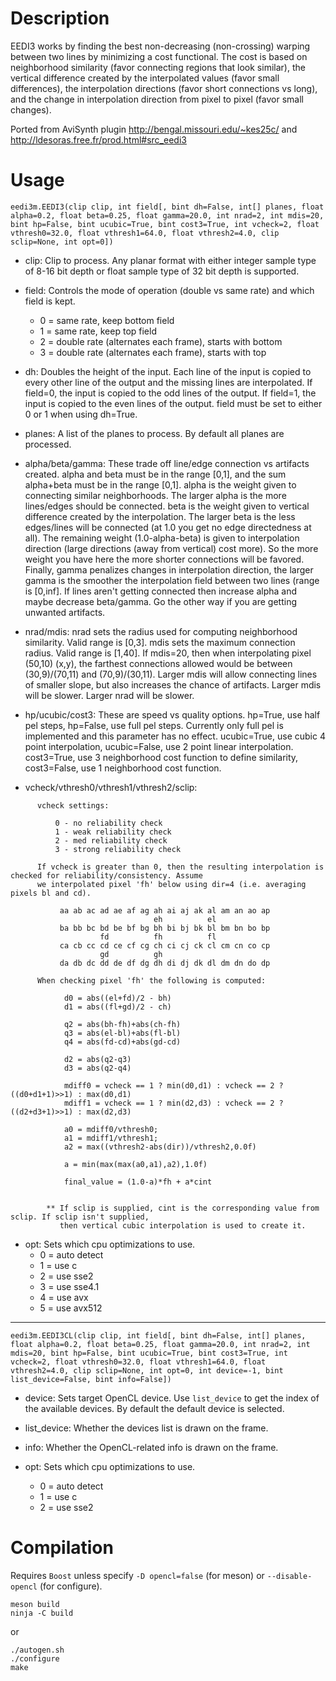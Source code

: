 Description
===========

EEDI3 works by finding the best non-decreasing (non-crossing) warping between two lines by minimizing a cost functional. The cost is based on neighborhood similarity (favor connecting regions that look similar), the vertical difference created by the interpolated values (favor small differences), the interpolation directions (favor short connections vs long), and the change in interpolation direction from pixel to pixel (favor small changes).

Ported from AviSynth plugin http://bengal.missouri.edu/~kes25c/ and http://ldesoras.free.fr/prod.html#src_eedi3


Usage
=====

    eedi3m.EEDI3(clip clip, int field[, bint dh=False, int[] planes, float alpha=0.2, float beta=0.25, float gamma=20.0, int nrad=2, int mdis=20, bint hp=False, bint ucubic=True, bint cost3=True, int vcheck=2, float vthresh0=32.0, float vthresh1=64.0, float vthresh2=4.0, clip sclip=None, int opt=0])

* clip: Clip to process. Any planar format with either integer sample type of 8-16 bit depth or float sample type of 32 bit depth is supported.

* field: Controls the mode of operation (double vs same rate) and which field is kept.
  * 0 = same rate, keep bottom field
  * 1 = same rate, keep top field
  * 2 = double rate (alternates each frame), starts with bottom
  * 3 = double rate (alternates each frame), starts with top

* dh: Doubles the height of the input. Each line of the input is copied to every other line of the output and the missing lines are interpolated. If field=0, the input is copied to the odd lines of the output. If field=1, the input is copied to the even lines of the output. field must be set to either 0 or 1 when using dh=True.

* planes: A list of the planes to process. By default all planes are processed.

* alpha/beta/gamma: These trade off line/edge connection vs artifacts created. alpha and beta must be in the range [0,1], and the sum alpha+beta must be in the range [0,1]. alpha is the weight given to connecting similar neighborhoods. The larger alpha is the more lines/edges should be connected. beta is the weight given to vertical difference created by the interpolation. The larger beta is the less edges/lines will be connected (at 1.0 you get no edge directedness at all). The remaining weight (1.0-alpha-beta) is given to interpolation direction (large directions (away from vertical) cost more). So the more weight you have here the more shorter connections will be favored. Finally, gamma penalizes changes in interpolation direction, the larger gamma is the smoother the interpolation field between two lines (range is [0,inf]. If lines aren't getting connected then increase alpha and maybe decrease beta/gamma. Go the other way if you are getting unwanted artifacts.

* nrad/mdis: nrad sets the radius used for computing neighborhood similarity. Valid range is [0,3]. mdis sets the maximum connection radius. Valid range is [1,40]. If mdis=20, then when interpolating pixel (50,10) (x,y), the farthest connections allowed would be between (30,9)/(70,11) and (70,9)/(30,11). Larger mdis will allow connecting lines of smaller slope, but also increases the chance of artifacts. Larger mdis will be slower. Larger nrad will be slower.

* hp/ucubic/cost3: These are speed vs quality options. hp=True, use half pel steps, hp=False, use full pel steps. Currently only full pel is implemented and this parameter has no effect. ucubic=True, use cubic 4 point interpolation, ucubic=False, use 2 point linear interpolation. cost3=True, use 3 neighborhood cost function to define similarity, cost3=False, use 1 neighborhood cost function.

* vcheck/vthresh0/vthresh1/vthresh2/sclip:
```
      vcheck settings:

          0 - no reliability check
          1 - weak reliability check
          2 - med reliability check
          3 - strong reliability check

      If vcheck is greater than 0, then the resulting interpolation is checked for reliability/consistency. Assume
      we interpolated pixel 'fh' below using dir=4 (i.e. averaging pixels bl and cd).

           aa ab ac ad ae af ag ah ai aj ak al am an ao ap
                                eh          el
           ba bb bc bd be bf bg bh bi bj bk bl bm bn bo bp
                    fd          fh          fl
           ca cb cc cd ce cf cg ch ci cj ck cl cm cn co cp
                    gd          gh
           da db dc dd de df dg dh di dj dk dl dm dn do dp

      When checking pixel 'fh' the following is computed:

            d0 = abs((el+fd)/2 - bh)
            d1 = abs((fl+gd)/2 - ch)

            q2 = abs(bh-fh)+abs(ch-fh)
            q3 = abs(el-bl)+abs(fl-bl)
            q4 = abs(fd-cd)+abs(gd-cd)

            d2 = abs(q2-q3)
            d3 = abs(q2-q4)

            mdiff0 = vcheck == 1 ? min(d0,d1) : vcheck == 2 ? ((d0+d1+1)>>1) : max(d0,d1)
            mdiff1 = vcheck == 1 ? min(d2,d3) : vcheck == 2 ? ((d2+d3+1)>>1) : max(d2,d3)

            a0 = mdiff0/vthresh0;
            a1 = mdiff1/vthresh1;
            a2 = max((vthresh2-abs(dir))/vthresh2,0.0f)

            a = min(max(max(a0,a1),a2),1.0f)

            final_value = (1.0-a)*fh + a*cint


        ** If sclip is supplied, cint is the corresponding value from sclip. If sclip isn't supplied,
           then vertical cubic interpolation is used to create it.
```

* opt: Sets which cpu optimizations to use.
  * 0 = auto detect
  * 1 = use c
  * 2 = use sse2
  * 3 = use sse4.1
  * 4 = use avx
  * 5 = use avx512

---

    eedi3m.EEDI3CL(clip clip, int field[, bint dh=False, int[] planes, float alpha=0.2, float beta=0.25, float gamma=20.0, int nrad=2, int mdis=20, bint hp=False, bint ucubic=True, bint cost3=True, int vcheck=2, float vthresh0=32.0, float vthresh1=64.0, float vthresh2=4.0, clip sclip=None, int opt=0, int device=-1, bint list_device=False, bint info=False])

* device: Sets target OpenCL device. Use `list_device` to get the index of the available devices. By default the default device is selected.

* list_device: Whether the devices list is drawn on the frame.

* info: Whether the OpenCL-related info is drawn on the frame.

* opt: Sets which cpu optimizations to use.
  * 0 = auto detect
  * 1 = use c
  * 2 = use sse2


Compilation
===========

Requires `Boost` unless specify `-D opencl=false` (for meson) or `--disable-opencl` (for configure).

```
meson build
ninja -C build
```

or

```
./autogen.sh
./configure
make
```
